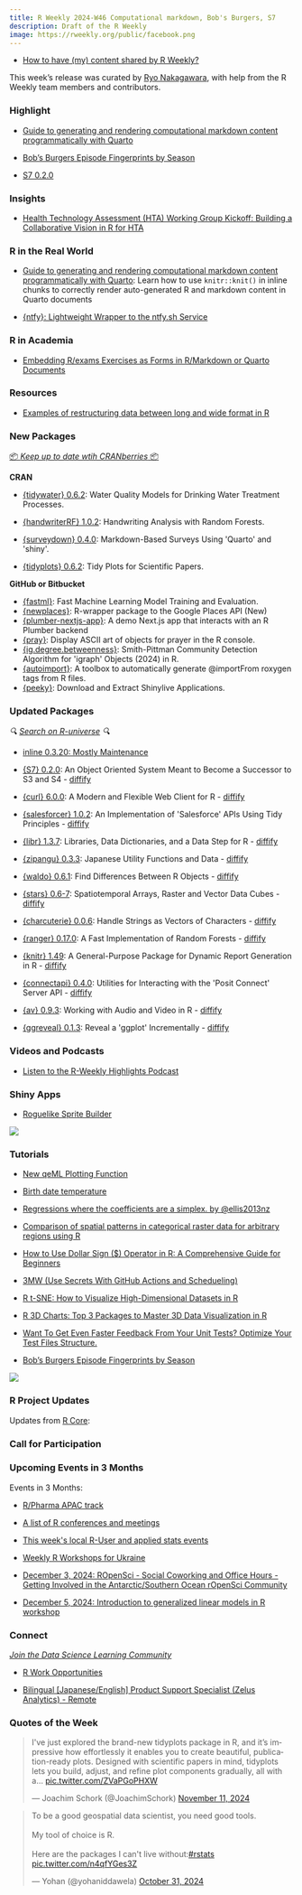 ```yaml
---
title: R Weekly 2024-W46 Computational markdown, Bob's Burgers, S7
description: Draft of the R Weekly
image: https://rweekly.org/public/facebook.png
---
```



+ [How to have (my) content shared by R Weekly?](https://github.com/rweekly/rweekly.org#how-to-have-my-content-shared-by-r-weekly)

This week’s release was curated by [Ryo Nakagawara](https://bsky.app/profile/rbyryo.bsky.social), with help from the R Weekly team members and contributors.

### Highlight

- [Guide to generating and rendering computational markdown content programmatically with Quarto](https://www.andrewheiss.com/blog/2024/11/04/render-generated-r-chunks-quarto/)

+ [Bob’s Burgers Episode Fingerprints by Season](https://stevenponce.netlify.app/projects/standalone_visualizations/sa_2024-11-11.html)

+ [S7 0.2.0](https://www.tidyverse.org/blog/2024/11/s7-0-2-0/)

### Insights

+ [Health Technology Assessment (HTA) Working Group Kickoff: Building a Collaborative Vision in R for HTA](https://r-consortium.org/posts/health-technology-assessment-hta-working-group-kickoff-meeting/)

### R in the Real World

- [Guide to generating and rendering computational markdown content programmatically with Quarto](https://www.andrewheiss.com/blog/2024/11/04/render-generated-r-chunks-quarto/): Learn how to use `knitr::knit()` in inline chunks to correctly render auto-generated R and markdown content in Quarto documents

+ [{ntfy}: Lightweight Wrapper to the ntfy.sh Service](https://github.com/jonocarroll/ntfy) 

### R in Academia

+ [Embedding R/exams Exercises as Forms in R/Markdown or Quarto Documents](https://www.R-exams.org/tutorials/exams2forms/)

### Resources

+ [Examples of restructuring data between long and wide format in R](https://github.com/Cghlewis/data-wrangling-functions/wiki/Restructure)

### New Packages

<!-- <p class="added-hostname"><a href="https://rweekly.org/live" target="_blank" class="externalLink">📦 <i>Go Live for More New Pkgs</i> 📦</a></p> --> 
<p class="added-hostname"><a href="https://dirk.eddelbuettel.com/cranberries/cran/new/" target="_blank" class="externalLink">📦 <i>Keep up to date wtih CRANberries</i> 📦</a></p>

**CRAN**

+ [{tidywater} 0.6.2](https://cran.r-project.org/package=tidywater): Water Quality Models for Drinking Water Treatment Processes.

+ [{handwriterRF} 1.0.2](https://cran.r-project.org/package=handwriterRF): Handwriting Analysis with Random Forests.

+ [{surveydown} 0.4.0](https://cran.r-project.org/package=surveydown): Markdown-Based Surveys Using 'Quarto' and 'shiny'.

+ [{tidyplots} 0.6.2](https://cran.r-project.org/package=tidyplots): Tidy Plots for Scientific Papers.

**GitHub or Bitbucket**

+ [{fastml}](https://github.com/selcukorkmaz/fastml): Fast Machine Learning Model Training and Evaluation.
+ [{newplaces}](https://github.com/aTnT/newplaces): R-wrapper package to the Google Places API (New)
+ [{plumber-nextjs-app}](https://github.com/aTnT/plumber-nextjs-app): A demo Next.js app that interacts with an R Plumber backend
+ [{pray}](https://github.com/YutoriSpine/pray): Display ASCII art of objects for prayer in the R console.
+ [{ig.degree.betweenness}](https://github.com/benyamindsmith/ig.degree.betweenness): Smith-Pittman Community Detection Algorithm for 'igraph' Objects (2024) in R.
+ [{autoimport}](https://github.com/DanChaltiel/autoimport): A toolbox to automatically generate @importFrom roxygen tags from R files. 
+ [{peeky}](https://github.com/coatless-rpkg/peeky): Download and Extract Shinylive Applications.

### Updated Packages

<i>🔍 [Search on R-universe](https://r-universe.dev/search/) 🔍</i>

+ [inline 0.3.20: Mostly Maintenance](http://dirk.eddelbuettel.com/blog/2024/11/10#inline_0.3.20)

+ [{S7} 0.2.0](https://cran.r-project.org/package=S7): An Object Oriented System Meant to Become a Successor to S3 and
S4 - [diffify](https://diffify.com/R/S7)

+ [{curl} 6.0.0](https://cran.r-project.org/package=curl): A Modern and Flexible Web Client for R - [diffify](https://diffify.com/R/curl)

+ [{salesforcer} 1.0.2](https://cran.r-project.org/package=salesforcer): An Implementation of 'Salesforce' APIs Using Tidy Principles - [diffify](https://diffify.com/R/salesforcer)

+ [{libr} 1.3.7](https://cran.r-project.org/package=libr): Libraries, Data Dictionaries, and a Data Step for R - [diffify](https://diffify.com/R/libr)

+ [{zipangu} 0.3.3](https://cran.r-project.org/package=zipangu): Japanese Utility Functions and Data - [diffify](https://diffify.com/R/zipangu)

+ [{waldo} 0.6.1](https://cran.r-project.org/package=waldo): Find Differences Between R Objects - [diffify](https://diffify.com/R/waldo)

+ [{stars} 0.6-7](https://cran.r-project.org/package=stars): Spatiotemporal Arrays, Raster and Vector Data Cubes - 
[diffify](https://diffify.com/R/stars)

+ [{charcuterie} 0.0.6](https://cran.r-project.org/package=charcuterie): Handle Strings as Vectors of Characters - [diffify](https://diffify.com/R/charcuterie)

+ [{ranger} 0.17.0](https://cran.r-project.org/package=ranger): A Fast Implementation of Random Forests - [diffify](https://diffify.com/R/ranger)

+ [{knitr} 1.49](https://cran.r-project.org/package=knitr): A General-Purpose Package for Dynamic Report Generation in R - [diffify](https://diffify.com/R/knitr)

+ [{connectapi} 0.4.0](https://cran.r-project.org/package=connectapi): Utilities for Interacting with the 'Posit Connect' Server API - [diffify](https://diffify.com/R/connectapi)

+ [{av} 0.9.3](https://cran.r-project.org/package=av): Working with Audio and Video in R - [diffify](https://diffify.com/R/av)

+ [{ggreveal} 0.1.3](https://cran.r-project.org/package=ggreveal): Reveal a 'ggplot' Incrementally - [diffify](https://diffify.com/R/ggreveal)

### Videos and Podcasts

+ [Listen to the R-Weekly Highlights Podcast](https://serve.podhome.fm/r-weekly-highlights)

### Shiny Apps

+ [Roguelike Sprite Builder](https://connect.posit.cloud/matt-dray/content/01931cea-cee9-4ce3-c516-69f495c9d8d6)

![](https://raw.githubusercontent.com/rweekly/image/master/2024-W46/roguesprite.png)

### Tutorials

+ [New qeML Plotting Function](https://matloff.wordpress.com/2024/11/05/new-qeml-plotting-function/)

+ [Birth date temperature](https://r.iresmi.net/posts/2024/birth_date_temperature/)

+ [Regressions where the coefficients are a simplex. by @ellis2013nz](https://freerangestats.info/blog/2024/11/06/simplex-regression-coefficients)

+ [Comparison of spatial patterns in categorical raster data for arbitrary regions using R](https://jakubnowosad.com/posts/2024-11-10-spatcomp-bp5/)

+ [How to Use Dollar Sign ($) Operator in R: A Comprehensive Guide for Beginners](https://www.spsanderson.com/steveondata/posts/2024-11-06/)

+ [3MW (Use Secrets With GitHub Actions and Schedueling)](https://3mw.albert-rapp.de/p/use-secrets-with-github-actions-and-schedueling)

+ [R t-SNE: How to Visualize High-Dimensional Datasets in R](https://www.appsilon.com/post/r-tsne)

+ [R 3D Charts: Top 3 Packages to Master 3D Data Visualization in R](https://www.appsilon.com/post/r-3d-charts)

+ [Want To Get Even Faster Feedback From Your Unit Tests? Optimize Your Test Files Structure.](https://jakubsob.github.io/blog/want-to-get-faster-feedback-from-unit-tests/)

+ [Bob’s Burgers Episode Fingerprints by Season](https://stevenponce.netlify.app/projects/standalone_visualizations/sa_2024-11-11.html)

![](https://raw.githubusercontent.com/rweekly/image/master/2024-W46/bobburgers.png)

<!--<div class="post-more-begin></div><div class="post-more-end"></div>-->

### R Project Updates

Updates from [R Core](http://developer.r-project.org/blosxom.cgi/R-devel/NEWS):

### Call for Participation

### Upcoming Events in 3 Months

Events in 3 Months:

+ [R/Pharma APAC track](https://rinpharma.com/post/2024-07-17-apac-track/)

+ [A list of R conferences and meetings](https://jumpingrivers.github.io/meetingsR/events.html)

+ [This week's local R-User and applied stats events](https://community.rstudio.com/c/irl)

+ [Weekly R Workshops for Ukraine](https://sites.google.com/view/dariia-mykhailyshyna/main/r-workshops-for-ukraine)

+ [December 3, 2024: ROpenSci - Social Coworking and Office Hours - Getting Involved in the Antarctic/Southern Ocean rOpenSci Community](https://ropensci.org/events/coworking-2024-12/)

+ [December 5, 2024: Introduction to generalized linear models in R workshop](https://r-posts.com/introduction-to-generalized-linear-models-in-r-workshop/)

### Connect

<i>[Join the Data Science Learning Community](https://DSLC.io/)</i>

+ [R Work Opportunities](https://vermillion-parfait-780f4f.netlify.app/posts/r-work-opportunities/)

+ [Bilingual [Japanese/English] Product Support Specialist (Zelus Analytics) - Remote](https://ats.rippling.com/teamworks-careers/jobs/46645c5a-b41b-4baa-95b1-dd9ffec6512d)

### Quotes of the Week

<blockquote class="twitter-tweet"><p lang="en" dir="ltr">I&#39;ve just explored the brand-new tidyplots package in R, and it’s impressive how effortlessly it enables you to create beautiful, publication-ready plots. Designed with scientific papers in mind, tidyplots lets you build, adjust, and refine plot components gradually, all with a… <a href="https://t.co/ZVaPGoPHXW">pic.twitter.com/ZVaPGoPHXW</a></p>&mdash; Joachim Schork (@JoachimSchork) <a href="https://twitter.com/JoachimSchork/status/1855930935746625813?ref_src=twsrc%5Etfw">November 11, 2024</a></blockquote> <script async src="https://platform.twitter.com/widgets.js" charset="utf-8"></script> 

<blockquote class="twitter-tweet"><p lang="en" dir="ltr">To be a good geospatial data scientist, you need good tools.<br><br>My tool of choice is R.<br><br>Here are the packages I can&#39;t live without:<a href="https://twitter.com/hashtag/rstats?src=hash&amp;ref_src=twsrc%5Etfw">#rstats</a> <a href="https://t.co/n4qfYGes3Z">pic.twitter.com/n4qfYGes3Z</a></p>&mdash; Yohan (@yohaniddawela) <a href="https://twitter.com/yohaniddawela/status/1851960848236859636?ref_src=twsrc%5Etfw">October 31, 2024</a></blockquote> <script async src="https://platform.twitter.com/widgets.js" charset="utf-8"></script> 
